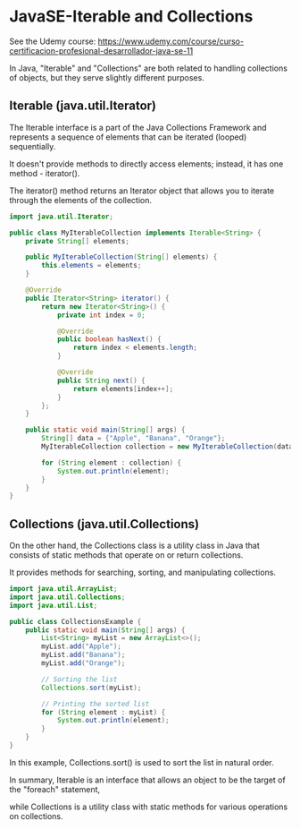 # JavaSE-Iterable and Collections

See the Udemy course: https://www.udemy.com/course/curso-certificacion-profesional-desarrollador-java-se-11

In Java, "Iterable" and "Collections" are both related to handling collections of objects, but they serve slightly different purposes.

## Iterable (java.util.Iterator)

The Iterable interface is a part of the Java Collections Framework and represents a sequence of elements that can be iterated (looped) sequentially. 

It doesn't provide methods to directly access elements; instead, it has one method - iterator(). 

The iterator() method returns an Iterator object that allows you to iterate through the elements of the collection.

```java
import java.util.Iterator;

public class MyIterableCollection implements Iterable<String> {
    private String[] elements;

    public MyIterableCollection(String[] elements) {
        this.elements = elements;
    }

    @Override
    public Iterator<String> iterator() {
        return new Iterator<String>() {
            private int index = 0;

            @Override
            public boolean hasNext() {
                return index < elements.length;
            }

            @Override
            public String next() {
                return elements[index++];
            }
        };
    }

    public static void main(String[] args) {
        String[] data = {"Apple", "Banana", "Orange"};
        MyIterableCollection collection = new MyIterableCollection(data);

        for (String element : collection) {
            System.out.println(element);
        }
    }
}
```

## Collections (java.util.Collections)

On the other hand, the Collections class is a utility class in Java that consists of static methods that operate on or return collections. 

It provides methods for searching, sorting, and manipulating collections.

```java
import java.util.ArrayList;
import java.util.Collections;
import java.util.List;

public class CollectionsExample {
    public static void main(String[] args) {
        List<String> myList = new ArrayList<>();
        myList.add("Apple");
        myList.add("Banana");
        myList.add("Orange");

        // Sorting the list
        Collections.sort(myList);

        // Printing the sorted list
        for (String element : myList) {
            System.out.println(element);
        }
    }
}
```

In this example, Collections.sort() is used to sort the list in natural order.

In summary, Iterable is an interface that allows an object to be the target of the "foreach" statement, 

while Collections is a utility class with static methods for various operations on collections.

